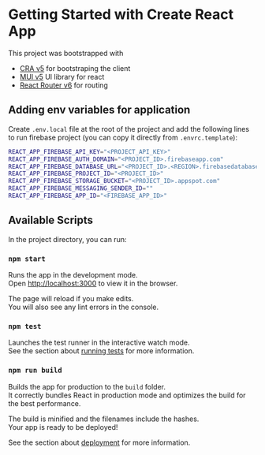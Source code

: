 # Getting Started with Create React App

This project was bootstrapped with

- [CRA v5](https://github.com/facebook/create-react-app) for bootstraping the client
- [MUI v5](https://mui.com/) UI library for react
- [React Router v6](https://reactrouter.com/) for routing

## Adding env variables for application

Create `.env.local` file at the root of the project and add the following lines to run firebase project (you can copy it directly from `.envrc.template`):

```bash
REACT_APP_FIREBASE_API_KEY="<PROJECT_API_KEY>"
REACT_APP_FIREBASE_AUTH_DOMAIN="<PROJECT_ID>.firebaseapp.com"
REACT_APP_FIREBASE_DATABASE_URL="<PROJECT_ID>.<REGION>.firebasedatabase.app"
REACT_APP_FIREBASE_PROJECT_ID="<PROJECT_ID>"
REACT_APP_FIREBASE_STORAGE_BUCKET="<PROJECT_ID>.appspot.com"
REACT_APP_FIREBASE_MESSAGING_SENDER_ID=""
REACT_APP_FIREBASE_APP_ID="<FIREBASE_APP_ID>"
```

## Available Scripts

In the project directory, you can run:

### `npm start`

Runs the app in the development mode.\
Open [http://localhost:3000](http://localhost:3000) to view it in the browser.

The page will reload if you make edits.\
You will also see any lint errors in the console.

### `npm test`

Launches the test runner in the interactive watch mode.\
See the section about [running tests](https://facebook.github.io/create-react-app/docs/running-tests) for more information.

### `npm run build`

Builds the app for production to the `build` folder.\
It correctly bundles React in production mode and optimizes the build for the best performance.

The build is minified and the filenames include the hashes.\
Your app is ready to be deployed!

See the section about [deployment](https://facebook.github.io/create-react-app/docs/deployment) for more information.
